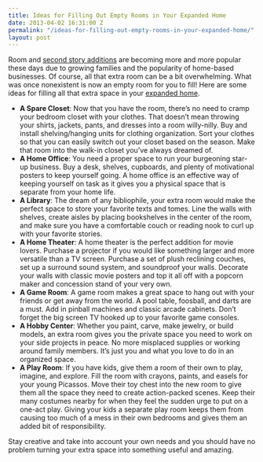 ```yaml
---
title: Ideas for Filling Out Empty Rooms in Your Expanded Home
date: 2013-04-02 16:31:00 Z
permalink: "/ideas-for-filling-out-empty-rooms-in-your-expanded-home/"
layout: post
---
```


Room and <a href="/san-diego-second-story-addition/">second story additions</a> are becoming more and more popular these days due to growing families and the popularity of home-based businesses. Of course, all that extra room can be a bit overwhelming. What was once nonexistent is now an empty room for you to fill! Here are some ideas for filling all that extra space in your <a href="/san-diego-room-additions/">expanded home</a>.
<ul>
	<li><strong>A Spare Closet</strong>: Now that you have the room, there’s no need to cramp your bedroom closet with your clothes. That doesn’t mean throwing your shirts, jackets, pants, and dresses into a room willy-nilly. Buy and install shelving/hanging units for clothing organization. Sort your clothes so that you can easily switch out your closet based on the season. Make that room into the walk-in closet you’ve always dreamed of.</li>
	<li><strong>A Home Office</strong>: You need a proper space to run your burgeoning star-up business. Buy a desk, shelves, cupboards, and plenty of motivational posters to keep yourself going. A home office is an effective way of keeping yourself on task as it gives you a physical space that is separate from your home life.</li>
	<li><strong>A Library</strong>: The dream of any bibliophile, your extra room would make the perfect space to store your favorite texts and tomes. Line the walls with shelves, create aisles by placing bookshelves in the center of the room, and make sure you have a comfortable couch or reading nook to curl up with your favorite stories.</li>
	<li><strong>A Home Theater</strong>: A home theater is the perfect addition for movie lovers. Purchase a projector if you would like something larger and more versatile than a TV screen. Purchase a set of plush reclining couches, set up a surround sound system, and soundproof your walls. Decorate your walls with classic movie posters and top it all off with a popcorn maker and concession stand of your very own.</li>
	<li><strong>A Game Room</strong>: A game room makes a great space to hang out with your friends or get away from the world. A pool table, foosball, and darts are a must. Add in pinball machines and classic arcade cabinets. Don’t forget the big screen TV hooked up to your favorite game consoles.</li>
	<li><strong>A Hobby Center</strong>: Whether you paint, carve, make jewelry, or build models, an extra room gives you the private space you need to work on your side projects in peace. No more misplaced supplies or working around family members. It’s just you and what you love to do in an organized space.</li>
	<li><strong>A Play Room</strong>: If you have kids, give them a room of their own to play, imagine, and explore. Fill the room with crayons, paints, and easels for your young Picassos. Move their toy chest into the new room to give them all the space they need to create action-packed scenes. Keep their many costumes nearby for when they feel the sudden urge to put on a one-act play. Giving your kids a separate play room keeps them from causing too much of a mess in their own bedrooms and gives them an added bit of responsibility.</li>
</ul>
Stay creative and take into account your own needs and you should have no problem turning your extra space into something useful and amazing.
